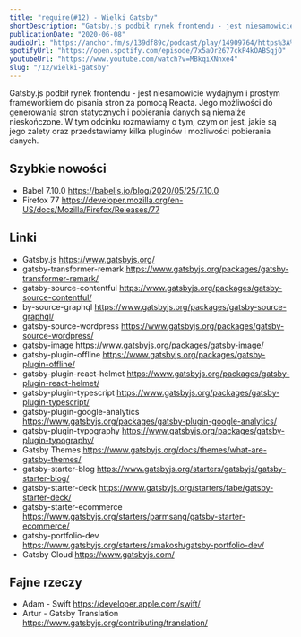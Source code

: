 ```yaml
---
title: "require(#12) - Wielki Gatsby"
shortDescription: "Gatsby.js podbił rynek frontendu - jest niesamowicie wydajnym i prostym frameworkiem do pisania stron za pomocą Reacta. Jego możliwości do generowania stron statycznych i pobierania danych są niemalże nieskończone. W tym odcinku rozmawiamy o tym, czym on jest, jakie są jego zalety oraz przedstawiamy kilka pluginów i możliwości pobierania danych."
publicationDate: "2020-06-08"
audioUrl: "https://anchor.fm/s/139df89c/podcast/play/14909764/https%3A%2F%2Fd3ctxlq1ktw2nl.cloudfront.net%2Fproduction%2F2020-5-8%2F80559771-48000-2-37cf37f6cbd5b.mp3"
spotifyUrl: "https://open.spotify.com/episode/7x5aOr2677ckP4kOABSqjO"
youtubeUrl: "https://www.youtube.com/watch?v=MBkqiXNnxe4"
slug: "/12/wielki-gatsby"
---
```


Gatsby.js podbił rynek frontendu - jest niesamowicie wydajnym i prostym frameworkiem do pisania stron za pomocą Reacta. Jego możliwości do generowania stron statycznych i pobierania danych są niemalże nieskończone. W tym odcinku rozmawiamy o tym, czym on jest, jakie są jego zalety oraz przedstawiamy kilka pluginów i możliwości pobierania danych.

## Szybkie nowości

- Babel 7.10.0 https://babeljs.io/blog/2020/05/25/7.10.0
- Firefox 77 https://developer.mozilla.org/en-US/docs/Mozilla/Firefox/Releases/77

## Linki

- Gatsby.js https://www.gatsbyjs.org/
- gatsby-transformer-remark https://www.gatsbyjs.org/packages/gatsby-transformer-remark/
- gatsby-source-contentful https://www.gatsbyjs.org/packages/gatsby-source-contentful/
- by-source-graphql https://www.gatsbyjs.org/packages/gatsby-source-graphql/
- gatsby-source-wordpress https://www.gatsbyjs.org/packages/gatsby-source-wordpress/
- gatsby-image https://www.gatsbyjs.org/packages/gatsby-image/
- gatsby-plugin-offline https://www.gatsbyjs.org/packages/gatsby-plugin-offline/
- gatsby-plugin-react-helmet https://www.gatsbyjs.org/packages/gatsby-plugin-react-helmet/
- gatsby-plugin-typescript https://www.gatsbyjs.org/packages/gatsby-plugin-typescript/
- gatsby-plugin-google-analytics https://www.gatsbyjs.org/packages/gatsby-plugin-google-analytics/
- gatsby-plugin-typography https://www.gatsbyjs.org/packages/gatsby-plugin-typography/
- Gatsby Themes https://www.gatsbyjs.org/docs/themes/what-are-gatsby-themes/
- gatsby-starter-blog https://www.gatsbyjs.org/starters/gatsbyjs/gatsby-starter-blog/
- gatsby-starter-deck https://www.gatsbyjs.org/starters/fabe/gatsby-starter-deck/
- gatsby-starter-ecommerce https://www.gatsbyjs.org/starters/parmsang/gatsby-starter-ecommerce/
- gatsby-portfolio-dev https://www.gatsbyjs.org/starters/smakosh/gatsby-portfolio-dev/
- Gatsby Cloud https://www.gatsbyjs.com/

## Fajne rzeczy

- Adam - Swift https://developer.apple.com/swift/
- Artur - Gatsby Translation https://www.gatsbyjs.org/contributing/translation/
